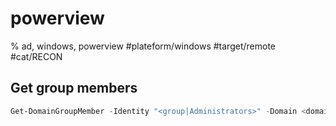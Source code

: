 # powerview

% ad, windows, powerview
#plateform/windows #target/remote  #cat/RECON 


## Get group members
```powershell
Get-DomainGroupMember -Identity "<group|Administrators>" -Domain <domain>
```